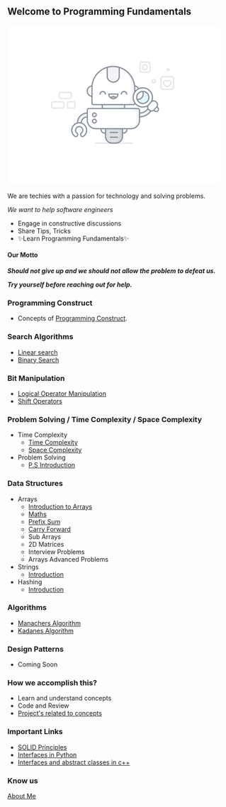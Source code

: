 ## Welcome to Programming Fundamentals

![image](assets/images/programmer.gif)

We are techies with a passion for technology and solving problems.

*We want to help software engineers*

- Engage in constructive discussions
- Share Tips, Tricks
- ✨Learn Programming Fundamentals✨

#### Our Motto

**_Should not give up and we should not allow the problem to defeat us._**

**_Try yourself before reaching out for help._**

### Programming Construct

- Concepts of [Programming Construct](programming-constructs/index.md).

### Search Algorithms

- [Linear search](search-algorithms/linear-search.md)
- [Binary Search](search-algorithms/binary-search.md)

### Bit Manipulation

- [Logical Operator Manipulation](bit-manipulation/bit_manipulation.md)
- [Shift Operators](bit-manipulation/shift_operator.md)

### Problem Solving / Time Complexity / Space Complexity

- Time Complexity
    - [Time Complexity](TimeComplexity/time_complexity_basics.md)
    - [Space Complexity](TimeComplexity/time_and_space_complexity.md)
- Problem Solving
    - [P.S Introduction](problem-solving/introduction.md)

### Data Structures

- Arrays
    - [Introduction to Arrays](arrays/introduction.md)
    - [Maths](arrays/maths.md)
    - [Prefix Sum](arrays/prefix_sum.md)
    - [Carry Forward](arrays/array_carry_forward.md)
    - Sub Arrays
    - 2D Matrices
    - Interview Problems
    - Arrays Advanced Problems
- Strings
    - [Introduction](strings/introduction.md)
- Hashing
    - [Introduction](hashing/hashing-intro.md)

### Algorithms

- [Manachers Algorithm](algorithms/manachers_algorithm.md)
- [Kadanes Algorithm](algorithms/kadanes_algorithm.md)

### Design Patterns

- Coming Soon

### How we accomplish this?

- Learn and understand concepts
- Code and Review
- [Project's related to concepts](https://github.com/santosh-1987/ScalingChallenges)

### Important Links

- [SOLID Principles](https://medium.com/backticks-tildes/the-s-o-l-i-d-principles-in-pictures-b34ce2f1e898)
- [Interfaces in Python](http://masnun.rocks/2017/04/15/interfaces-in-python-protocols-and-abcs/)
- [Interfaces and abstract classes in c++](https://www.programiz.com/cpp-programming/pure-virtual-funtion)

### Know us

[About Me](http://susant.in/)
